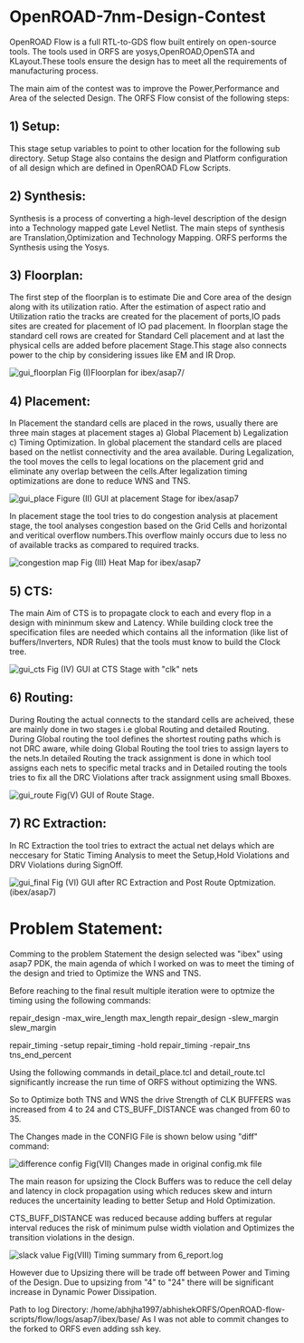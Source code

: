 # OpenROAD-7nm-Design-Contest
OpenROAD Flow is a full RTL-to-GDS flow built entirely on open-source tools. The tools used in ORFS are yosys,OpenROAD,OpenSTA and KLayout.These tools ensure the design has to meet all the requirements of manufacturing process.

The main aim of the contest was to improve the Power,Performance and Area of the selected Design. The ORFS Flow consist of the following steps:

## 1) Setup:
This stage setup variables to point to other location for the following sub directory. Setup Stage also contains the design and Platform configuration of all design which are defined in OpenROAD FLow Scripts.


## 2) Synthesis:
Synthesis is a process of converting a high-level description of the design into a Technology mapped gate Level Netlist. The main steps of synthesis are Translation,Optimization and Technology Mapping. ORFS performs the Synthesis using the Yosys.


## 3) Floorplan:
The first step of the floorplan is to estimate Die and Core area of the design along with its utilization ratio. After the estimation of aspect ratio and Utilization ratio the tracks are created for the placement of ports,IO pads sites are created for placement of IO pad placement. In floorplan stage the standard cell rows are created for Standard Cell placement and at last the physical cells are added before placement Stage.This stage also connects power to the chip by considering issues like EM and IR Drop.

![gui_floorplan ](https://user-images.githubusercontent.com/129440945/229111824-9bbd5778-6cac-445e-9c6e-5ac5064cfcc4.png)
Fig (I)Floorplan for ibex/asap7/

## 4) Placement:
In Placement the standard cells are placed in the rows, usually there are three main stages at placement stages  a) Global Placement b) Legalization c) Timing Optimization. In global placement the standard cells are placed based on the netlist connectivity and the area available. During Legalization, the tool moves the cells to legal locations on the placement grid and eliminate any overlap between the cells.After legalization timing optimizations are done to reduce WNS and TNS.

![gui_place](https://user-images.githubusercontent.com/129440945/229113440-d996891c-1b23-439a-9262-31fa76f70d11.png)
Figure (II) GUI at placement Stage for ibex/asap7


In placement stage the tool tries to do congestion analysis at placement stage, the tool analyses congestion based on the Grid Cells and horizontal and veritical overflow numbers.This overflow mainly occurs due to less no of available tracks as compared to required tracks.


![congestion map ](https://user-images.githubusercontent.com/129440945/229121350-e9f1df51-1fcb-4685-9134-ccfce6644fc7.png)
Fig (III) Heat Map for ibex/asap7  


## 5) CTS:
The main Aim of CTS is to propagate clock to each and every flop in a design with mininmum skew and Latency. While building clock tree the specification files are needed which contains all the information (like list of buffers/Inverters, NDR Rules) that the tools must know to build the Clock tree.


![gui_cts ](https://user-images.githubusercontent.com/129440945/229121445-38fe348e-b1b5-45f1-8506-a815c9eff968.png)
Fig (IV) GUI at CTS Stage with "clk" nets

## 6) Routing:
During Routing the actual connects to the standard cells are acheived, these are mainly done in two stages i.e global Routing and detailed Routing. During Global routing the tool defines the shortest routing paths which is not DRC aware, while doing Global Routing the tool tries to assign layers to the nets.In detailed Routing the track assignment is done in which tool assigns each nets to specific metal tracks and in Detailed routing the tools tries to fix all the DRC Violations after track assignment using small Bboxes.

![gui_route ](https://user-images.githubusercontent.com/129440945/229121811-3c67b426-3a99-4310-81fe-fa428ef854d8.png)
Fig(V) GUI of Route Stage.

## 7) RC Extraction:
In RC Extraction the tool tries to extract the actual net delays which are neccesary for Static Timing Analysis to meet the Setup,Hold Violations and DRV Violations during SignOff.

![gui_final ](https://user-images.githubusercontent.com/129440945/229122401-ac327463-a84b-4341-b8cf-af9c51944083.png)
Fig (VI) GUI after RC Extraction and Post Route Optmization. (ibex/asap7)


# Problem Statement:
Comming to the problem Statement the design selected was "ibex" using asap7 PDK, the main agenda of which I worked on was to meet the timing of the design and tried to Optimize the WNS and TNS.

Before reaching to the final result multiple iteration were to optmize the timing using the following commands:

repair_design -max_wire_length max_length
repair_design -slew_margin slew_margin

repair_timing -setup
repair_timing  -hold
repair_timing -repair_tns tns_end_percent

Using the following commands in detail_place.tcl and detail_route.tcl significantly increase the run time of ORFS without optimizing the WNS.

So to Optimize both TNS and WNS the drive Strength of CLK BUFFERS was increased from 4 to 24 and CTS_BUFF_DISTANCE was changed from 60 to 35.

The Changes made in the CONFIG File is shown below using "diff" command:

![difference config](https://user-images.githubusercontent.com/129440945/229107866-7efa0eed-3251-408b-a1fe-439495bc25af.png)
Fig(VII) Changes made in original config.mk file 

The main reason for upsizing the Clock Buffers was to reduce the cell delay and latency in clock propagation using which reduces skew and inturn reduces the uncertainity leading to better Setup and Hold Optimization.

CTS_BUFF_DISTANCE was reduced because adding buffers at regular interval reduces the risk of minimum pulse width violation and Optimizes the transition violations in the design.

![slack value ](https://user-images.githubusercontent.com/129440945/229111615-385ec8dd-fdc4-4d5f-b2a6-482d3048180c.png)
Fig(VIII) Timing summary from 6_report.log

However due to Upsizing there will be trade off between Power and Timing of the Design. Due to upsizing from "4" to "24" there will be significant increase in Dynamic Power Dissipation. 

Path to log Directory:
/home/abhjha1997/abhishekORFS/OpenROAD-flow-scripts/flow/logs/asap7/ibex/base/
As I was not able to commit changes to the forked to ORFS even adding ssh key.








